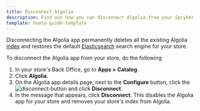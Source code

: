 ```yaml
---
title: Disconnect Algolia
description: Find out how you can disconnect Algolia from your Spryker shop
template: howto-guide-template
---
```

Disconnecting the Algolia app permanently deletes all the existing Algolia [index](/docs/pbc/all/search/algolia.html#indexes) and restores the default [Elasticsearch](https://www.elastic.co/elasticsearch/) search engine for your store.

To disconnect the Algolia app from your store, do the following

1. In your store's Back Office, go to **Apps&nbsp;<span aria-label="and then">></span> Catalog**. 
2. Click **Algolia**.
3. On the Algolia app details page, next to the **Configure** button, click the <span class="inline-img">![disconnect-button](https://spryker.s3.eu-central-1.amazonaws.com/docs/aop/user/apps/bazzarvoice/disconnect-button.png)</span> and click **Disconnect**.
4. In the message that appears, click **Disconnect**. This disables the Algolia app for your store and removes your store's index from Algolia.